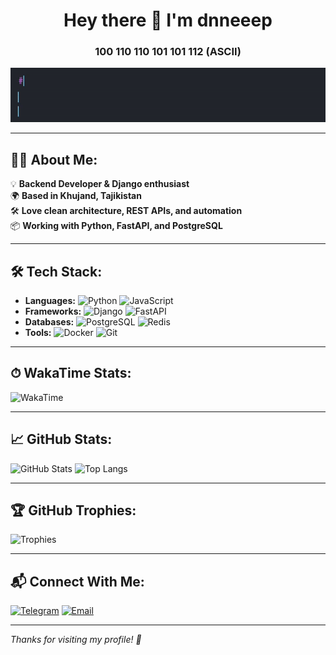 <div align="center">
  <h1>Hey there 👋 I'm dnneeep</h1>
  <h3>100 110 110 101 101 112 (ASCII)</h3>
  <img src="https://raw.githubusercontent.com/Fakhriddin3040/Fakhriddin3040/main/print_hello.gif" alt="Header" />
</div>

---

## 🧑‍💻 About Me:
💡 **Backend Developer & Django enthusiast**  
🌍 **Based in Khujand, Tajikistan**  
🛠️ **Love clean architecture, REST APIs, and automation**  
📦 **Working with Python, FastAPI, and PostgreSQL**  

---

## 🛠️ Tech Stack:
- **Languages:** ![Python](https://img.shields.io/badge/Python-3776AB?style=flat&logo=python&logoColor=white) ![JavaScript](https://img.shields.io/badge/JavaScript-F7DF1E?style=flat&logo=javascript&logoColor=black)  
- **Frameworks:** ![Django](https://img.shields.io/badge/Django-092E20?style=flat&logo=django&logoColor=white) ![FastAPI](https://img.shields.io/badge/FastAPI-009688?style=flat&logo=fastapi&logoColor=white)  
- **Databases:** ![PostgreSQL](https://img.shields.io/badge/PostgreSQL-336791?style=flat&logo=postgresql&logoColor=white) ![Redis](https://img.shields.io/badge/Redis-DC382D?style=flat&logo=redis&logoColor=white)  
- **Tools:** ![Docker](https://img.shields.io/badge/Docker-2496ED?style=flat&logo=docker&logoColor=white) ![Git](https://img.shields.io/badge/Git-F05032?style=flat&logo=git&logoColor=white)

---

## ⏱ WakaTime Stats:

![WakaTime](https://github-readme-stats.vercel.app/api/wakatime?username=dnneeep&layout=compact&theme=tokyonight)

---

## 📈 GitHub Stats:

![GitHub Stats](https://github-readme-stats.vercel.app/api?username=huseinmirahmatov&show_icons=true&theme=tokyonight)
![Top Langs](https://github-readme-stats.vercel.app/api/top-langs/?username=huseinmirahmatov&layout=compact&theme=tokyonight)

---

## 🏆 GitHub Trophies:
![Trophies](https://github-profile-trophy.vercel.app/?username=huseinmirahmatov&theme=tokyonight)

---

## 📬 Connect With Me:

[![Telegram](https://img.shields.io/badge/Telegram-2CA5E0?style=flat&logo=telegram&logoColor=white)](https://t.me/dnneeep)
[![Email](https://img.shields.io/badge/Gmail-D14836?style=flat&logo=gmail&logoColor=white)](mailto:dnneeep@gmail.com)

---

_Thanks for visiting my profile! 🙌_
